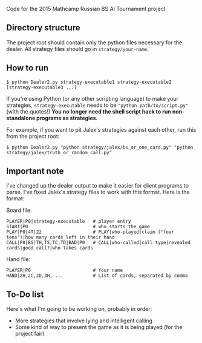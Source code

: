 Code for the 2015 Mathcamp Russian BS AI Tournament project

## Directory structure

The project root should contain only the python files necessary for the dealer.
All strategy files should go in `strategy/your-name`.

## How to run

```
$ python Dealer2.py strategy-executable1 strategy-executable2 [strategy-executable3 ...]
```

If you're using Python (or any other scripting language) to make your
strategies, `strategy-executable` needs to be `"python path/to/script.py"`
(with the quotes!) **You no longer need the shell script hack to run
non-standalone programs as strategies.**

For example, if you want to pit Jalex's strategies against each other,
run this from the project root:

```
$ python Dealer2.py "python strategy/jalex/bs_or_one_card.py" "python strategy/jalex/truth_or_random_call.py"
```

## Important note

I've changed up the dealer output to make it easier for client programs to parse.
I've fixed Jalex's strategy files to work with this format. Here is the format:

Board file:

```
PLAYER|P0|strategy-executable   # player entry
START|P0                        # who starts the game
PLAY|P0|4T|22                   # PLAY|who-played|claim ("four tens")|how many cards left in their hand
CALL|P0|BS|TH,TS,TC,TD|BAD|P0   # CALL|who-called|call type|revealed cards|good call?|who takes cards
```

Hand file:
```
PLAYER|P0                       # Your name
HAND|2H,2C,2D,3H, ...           # List of cards, separated by comma
```

## To-Do list

Here's what I'm going to be working on, probably in order:

 * More strategies that involve lying and intelligent calling
 * Some kind of way to present the game as it is being played (for the project fair)
